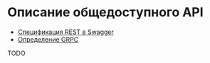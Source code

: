 # Описание общедоступного API

* [Спецификация REST в Swagger](https://d.test.yandex-team.ru/webjars/swagger-ui/index.html?configUrl=/v3/api-docs/swagger-config)
* [Определение GRPC](https://a.yandex-team.ru/arc_vcs/intranet/d/backend/service/proto)


TODO
